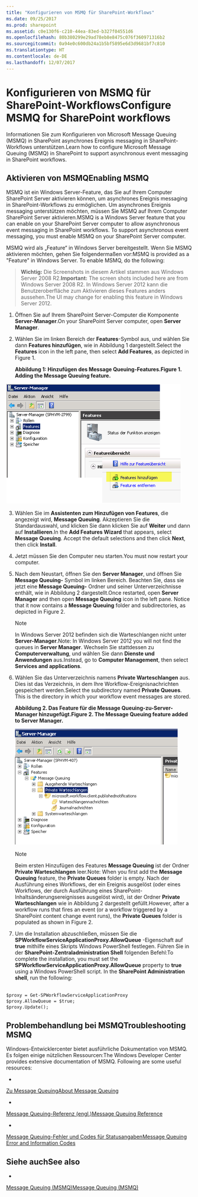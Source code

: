 ```yaml
---
title: "Konfigurieren von MSMQ für SharePoint-Workflows"
ms.date: 09/25/2017
ms.prod: sharepoint
ms.assetid: c0e130f6-c210-44ea-83ed-b327f04551d6
ms.openlocfilehash: 80b380299e29ad78eb8e8475c076f360971316b2
ms.sourcegitcommit: 0a94e0c600db24a1b5bf5895e6d3d9681bf7c810
ms.translationtype: HT
ms.contentlocale: de-DE
ms.lasthandoff: 12/07/2017
---
```

# <a name="configure-msmq-for-sharepoint-workflows"></a><span data-ttu-id="159ed-102">Konfigurieren von MSMQ für SharePoint-Workflows</span><span class="sxs-lookup"><span data-stu-id="159ed-102">Configure MSMQ for SharePoint workflows</span></span>

<span data-ttu-id="159ed-103">Informationen Sie zum Konfigurieren von Microsoft Message Queuing (MSMQ) in SharePoint asynchrones Ereignis messaging in SharePoint-Workflows unterstützen.</span><span class="sxs-lookup"><span data-stu-id="159ed-103">Learn how to configure Microsoft Message Queuing (MSMQ) in SharePoint to support asynchronous event messaging in SharePoint workflows.</span></span> 

## <a name="enabling-msmq"></a><span data-ttu-id="159ed-104">Aktivieren von MSMQ</span><span class="sxs-lookup"><span data-stu-id="159ed-104">Enabling MSMQ</span></span>

<span data-ttu-id="159ed-p101">MSMQ ist ein Windows Server-Feature, das Sie auf Ihrem Computer SharePoint Server aktivieren können, um asynchrones Ereignis messaging in SharePoint-Workflows zu ermöglichen. Um asynchrones Ereignis messaging unterstützen möchten, müssen Sie MSMQ auf Ihrem Computer SharePoint Server aktivieren.</span><span class="sxs-lookup"><span data-stu-id="159ed-p101">MSMQ is a Windows Server feature that you can enable on your SharePoint Server computer to allow asynchronous event messaging in SharePoint workflows. To support asynchronous event messaging, you must enable MSMQ on your SharePoint Server computer.</span></span>
  
    
    
<span data-ttu-id="159ed-p102">MSMQ wird als „Feature“ in Windows Server bereitgestellt. Wenn Sie MSMQ aktivieren möchten, gehen Sie folgendermaßen vor:</span><span class="sxs-lookup"><span data-stu-id="159ed-p102">MSMQ is provided as a "Feature" in Windows Server. To enable MSMQ, do the following:</span></span>
  
    
    

> <span data-ttu-id="159ed-109">**Wichtig:** Die Screenshots in diesem Artikel stammen aus Windows Server 2008 R2.</span><span class="sxs-lookup"><span data-stu-id="159ed-109">**Important:** The screen shots included here are from Windows Server 2008 R2.</span></span> <span data-ttu-id="159ed-110">In Windows Server 2012 kann die Benutzeroberfläche zum Aktivieren dieses Features anders aussehen.</span><span class="sxs-lookup"><span data-stu-id="159ed-110">The UI may change for enabling this feature in Windows Server 2012.</span></span> 
  
    
    


1. <span data-ttu-id="159ed-111">Öffnen Sie auf Ihrem SharePoint Server-Computer die Komponente **Server-Manager**.</span><span class="sxs-lookup"><span data-stu-id="159ed-111">On your SharePoint Server computer, open **Server Manager**.</span></span>
    
  
2. <span data-ttu-id="159ed-112">Wählen Sie im linken Bereich der **Features**-Symbol aus, und wählen Sie dann **Features hinzufügen**, wie in Abbildung 1 dargestellt.</span><span class="sxs-lookup"><span data-stu-id="159ed-112">Select the **Features** icon in the left pane, then select **Add Features**, as depicted in Figure 1.</span></span>
    
   <span data-ttu-id="159ed-113">**Abbildung 1: Hinzufügen des Message Queuing-Features.**</span><span class="sxs-lookup"><span data-stu-id="159ed-113">**Figure 1. Adding the Message Queuing feature.**</span></span>

  

  ![Abbildung 1: Hinzufügen des Message Queuing-Features.](../images/ng_MsmqFeature.png)
  

  

  
3. <span data-ttu-id="159ed-p105">Wählen Sie im **Assistenten zum Hinzufügen von Features**, die angezeigt wird, **Message Queuing**. Akzeptieren Sie die Standardauswahl, und klicken Sie dann klicken Sie auf **Weiter** und dann auf **Installieren**.</span><span class="sxs-lookup"><span data-stu-id="159ed-p105">In the **Add Features Wizard** that appears, select **Message Queuing**. Accept the default selections and then click **Next**, then click **Install**.</span></span>
    
  
4. <span data-ttu-id="159ed-118">Jetzt müssen Sie den Computer neu starten.</span><span class="sxs-lookup"><span data-stu-id="159ed-118">You must now restart your computer.</span></span>
    
  
5. <span data-ttu-id="159ed-p106">Nach dem Neustart, öffnen Sie den **Server Manager**, und öffnen Sie **Message Queuing-** Symbol im linken Bereich. Beachten Sie, dass sie jetzt eine **Message Queuing-** Ordner und seiner Unterverzeichnisse enthält, wie in Abbildung 2 dargestellt.</span><span class="sxs-lookup"><span data-stu-id="159ed-p106">Once restarted, open **Server Manager** and then open **Message Queuing** icon in the left pane. Notice that it now contains a **Message Queuing** folder and subdirectories, as depicted in Figure 2.</span></span>
    
    > [!NOTE]
    > <span data-ttu-id="159ed-121">In Windows Server 2012 befinden sich die Warteschlangen nicht unter **Server-Manager**.</span><span class="sxs-lookup"><span data-stu-id="159ed-121">Note: In Windows Server 2012 you will not find the queues in **Server Manager**.</span></span> <span data-ttu-id="159ed-122">Wechseln Sie stattdessen zu **Computerverwaltung**, und wählen Sie dann **Dienste und Anwendungen** aus.</span><span class="sxs-lookup"><span data-stu-id="159ed-122">Instead, go to **Computer Management**, then select **Services and applications**.</span></span> 

6. <span data-ttu-id="159ed-p108">Wählen Sie das Unterverzeichnis namens **Private Warteschlangen** aus. Dies ist das Verzeichnis, in dem Ihre Workflow-Ereignisnachrichten gespeichert werden.</span><span class="sxs-lookup"><span data-stu-id="159ed-p108">Select the subdirectory named **Private Queues**. This is the directory in which your workflow event messages are stored.</span></span>
    
   <span data-ttu-id="159ed-125">**Abbildung 2. Das Feature für die Message Queuing-zu-Server-Manager hinzugefügt.**</span><span class="sxs-lookup"><span data-stu-id="159ed-125">**Figure 2. The Message Queuing feature added to Server Manager.**</span></span>

    ![Abbildung 2: Das Message Queuing-Feature hinzugefügt zu Ser](../images/ng_MsmqQueues.png)
  
    > [!NOTE]
    > <span data-ttu-id="159ed-128">Beim ersten Hinzufügen des Features **Message Queuing** ist der Ordner **Private Warteschlangen** leer.</span><span class="sxs-lookup"><span data-stu-id="159ed-128">Note: When you first add the **Message Queuing** feature, the **Private Queues** folder is empty.</span></span> <span data-ttu-id="159ed-129">Nach der Ausführung eines Workflows, der ein Ereignis ausgelöst (oder eines Workflows, der durch Ausführung eines SharePoint-Inhaltsänderungsereignisses ausgelöst wird), ist der Ordner **Private Warteschlangen** wie in Abbildung 2 dargestellt gefüllt.</span><span class="sxs-lookup"><span data-stu-id="159ed-129">However, after a workflow runs that fires an event (or a workflow triggered by a SharePoint content change event runs), the **Private Queues** folder is populated as shown in Figure 2.</span></span>

7. <span data-ttu-id="159ed-p111">Um die Installation abzuschließen, müssen Sie die **SPWorkflowServiceApplicationProxy.AllowQueue** -Eigenschaft auf **true** mithilfe eines Skripts Windows PowerShell festlegen. Führen Sie in der **SharePoint-Zentraladministration Shell** folgenden Befehl:</span><span class="sxs-lookup"><span data-stu-id="159ed-p111">To complete the installation, you must set the **SPWorkflowServiceApplicationProxy.AllowQueue** property to **true** using a Windows PowerShell script. In the **SharePoint Administration shell**, run the following:</span></span>
    
```
  
$proxy = Get-SPWorkflowServiceApplicationProxy
$proxy.AllowQueue = $true;
$proxy.Update();

```


## <a name="troubleshooting-msmq"></a><span data-ttu-id="159ed-132">Problembehandlung bei MSMQ</span><span class="sxs-lookup"><span data-stu-id="159ed-132">Troubleshooting MSMQ</span></span>

<span data-ttu-id="159ed-p112">Windows-Entwicklercenter bietet ausführliche Dokumentation von MSMQ. Es folgen einige nützlichen Ressourcen:</span><span class="sxs-lookup"><span data-stu-id="159ed-p112">The Windows Developer Center provides extensive documentation of MSMQ. Following are some useful resources:</span></span>
  
    
    

-  <span data-ttu-id="159ed-135">
  [Zu Message Queuing](http://msdn.microsoft.com/en-us/library/windows/desktop/ms706032%28v=vs.85%29.aspx)</span><span class="sxs-lookup"><span data-stu-id="159ed-135">[About Message Queuing](http://msdn.microsoft.com/en-us/library/windows/desktop/ms706032%28v=vs.85%29.aspx)</span></span>
    
  
-  <span data-ttu-id="159ed-136">
  [Message Queuing-Referenz (engl.)](http://msdn.microsoft.com/en-us/library/windows/desktop/ms700112%28v=vs.85%29.aspx)</span><span class="sxs-lookup"><span data-stu-id="159ed-136">[Message Queuing Reference](http://msdn.microsoft.com/en-us/library/windows/desktop/ms700112%28v=vs.85%29.aspx)</span></span>
    
  
-  <span data-ttu-id="159ed-137">
  [Message Queuing-Fehler und Codes für Statusangaben](http://msdn.microsoft.com/en-us/library/windows/desktop/ms700106%28v=vs.85%29.aspx)</span><span class="sxs-lookup"><span data-stu-id="159ed-137">[Message Queuing Error and Information Codes](http://msdn.microsoft.com/en-us/library/windows/desktop/ms700106%28v=vs.85%29.aspx)</span></span>
    
  

## <a name="see-also"></a><span data-ttu-id="159ed-138">Siehe auch</span><span class="sxs-lookup"><span data-stu-id="159ed-138">See also</span></span>
<span data-ttu-id="159ed-139"><a name="bk_addresources"> </a></span><span class="sxs-lookup"><span data-stu-id="159ed-139"><a name="bk_addresources"> </a></span></span>


-  <span data-ttu-id="159ed-140">
  [Message Queuing (MSMQ)](http://msdn.microsoft.com/en-us/library/windows/desktop/ms711472%28v=vs.85%29.aspx)</span><span class="sxs-lookup"><span data-stu-id="159ed-140">[Message Queuing (MSMQ)](http://msdn.microsoft.com/en-us/library/windows/desktop/ms711472%28v=vs.85%29.aspx)</span></span>
    
  

  
    
    

